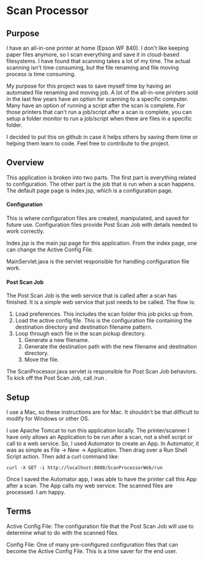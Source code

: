 
# Scan Processor

## Purpose

I have an all-in-one printer at home (Epson WF 840). I don't like keeping paper files anymore, so I scan everything and save it in cloud-based filesystems. I have found that scanning takes a lot of my time. The actual scanning isn't time consuming, but the file renaming and file moving process is time consuming. 

My purpose for this project was to save myself time by having an automated file renaming and moving job. A lot of the all-in-one printers sold in the last few years have an option for scanning to a specific computer. Many have an option of running a script after the scan is complete. For those printers that can't run a job/script after a scan is complete, you can setup a folder monitor to run a job/script when there are files in a specific folder.

I decided to put this on github in case it helps others by saving them time or helping them learn to code.  Feel free to contribute to the project.

## Overview

This application is broken into two parts. The first part is everything related to configuration. The other part is the job that is run when a scan happens.  The default page page is index.jsp, which is a configuration page. 

####  Configuration 

This is where configuration files are created, manipulated, and saved for future use. Configuration files provide Post Scan Job with details needed to work correctly. 

Index.jsp is the main jsp page for this application. From the index page, one can change the Active Config File.

MainServlet.java is the servlet responsible for handling configuration file work. 


####  Post Scan Job

The Post Scan Job is the web service that is called after a scan has finished. It is a simple web service that just needs to be called. The flow is:

1. Load preferences. This includes the scan folder this job picks up from.
2. Load the active config file. This is the configuration file containing the destination directory and destination filename pattern.
3. Loop through each file in the scan pickup directory.
    1. Generate a new filename.
    2. Generate the destination path with the new filename and destination directory.
    3. Move the file.
   
The ScanProcessor.java servlet is responsible for Post Scan Job behaviors. To kick off the Post Scan Job, call <your running web service home url>/run .



## Setup

I use a Mac, so these instructions are for Mac. It shouldn't be that difficult to modify for Windows or other OS.

I use Apache Tomcat to run this application locally. The printer/scanner I have only allows an Application to be run after a scan, not a shell script or call to a web service. So, I used Automator to create an App. In Automator, it was as simple as File -> New -> Application. Then drag over a Run Shell Script action. Then add a curl command like:

    curl -X GET -i http://localhost:8080/ScanProcessorWeb/run

Once I saved the Automator app, I was able to have the printer call this App after a scan. The App calls my  web service. The scanned files are processed. I am happy.  
 
## Terms
 
Active Config File: The configuration file that the Post Scan Job will use to determine what to do with the scanned files.
 
Config File: One of many pre-configured configuration files that can become the Active Config File. This is a time saver for the end user.
 


